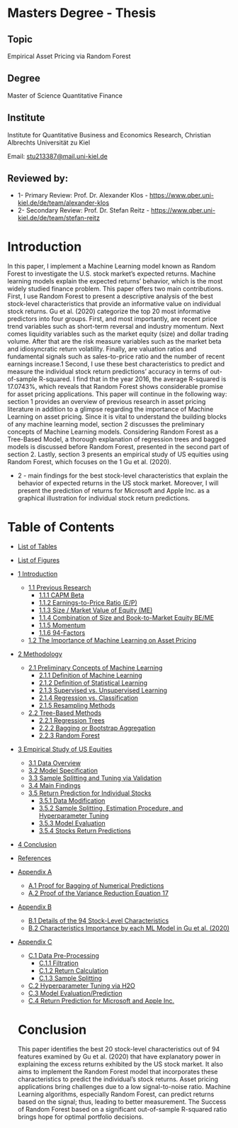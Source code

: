 # Masters Degree - Thesis
## Topic
Empirical Asset Pricing via Random Forest

## Degree
Master of Science Quantitative Finance

## Institute
Institute for Quantitative Business and Economics Research,
Christian Albrechts Universität zu Kiel

Email: stu213387@mail.uni-kiel.de

## Reviewed by:
* 1- Primary Review: Prof. Dr. Alexander Klos - https://www.qber.uni-kiel.de/de/team/alexander-klos
* 2- Secondary Review: Prof. Dr. Stefan Reitz - https://www.qber.uni-kiel.de/de/team/stefan-reitz

# Introduction
In this paper, I implement a Machine Learning model known as Random
Forest to investigate the U.S. stock market’s expected returns. Machine
learning models explain the expected returns’ behavior, which is the most
widely studied finance problem.
This paper offers two main contributions. First, I use Random Forest to
present a descriptive analysis of the best stock-level characteristics that
provide an informative value on individual stock returns. Gu et al. (2020)
categorize the top 20 most informative predictors into four groups. First, and
most importantly, are recent price trend variables such as short-term reversal
and industry momentum. Next comes liquidity variables such as the market
equity (size) and dollar trading volume. After that are the risk measure
variables such as the market beta and idiosyncratic return volatility. Finally,
are valuation ratios and fundamental signals such as sales-to-price ratio and
the number of recent earnings increase.1
Second, I use these best characteristics to predict and measure the individual
stock return predictions’ accuracy in terms of out-of-sample R-squared. I find
that in the year 2016, the average R-squared is 17.0743%, which reveals that
Random Forest shows considerable promise for asset pricing applications.
This paper will continue in the following way: section 1 provides an overview
of previous research in asset pricing literature in addition to a glimpse
regarding the importance of Machine Learning on asset pricing. Since it is
vital to understand the building blocks of any machine learning model, section
2 discusses the preliminary concepts of Machine Learning models.
Considering Random Forest as a Tree-Based Model, a thorough explanation
of regression trees and bagged models is discussed before Random Forest,
presented in the second part of section 2. Lastly, section 3 presents an
empirical study of US equities using Random Forest, which focuses on the
1 Gu et al. (2020).
- 2 -
main findings for the best stock-level characteristics that explain the behavior
of expected returns in the US stock market. Moreover, I will present the
prediction of returns for Microsoft and Apple Inc. as a graphical illustration
for individual stock return predictions.

# Table of Contents

- [List of Tables](#list-of-tables)
- [List of Figures](#list-of-figures)
- [1 Introduction](#1-introduction)
  - [1.1 Previous Research](#11-previous-research)
    - [1.1.1 CAPM Beta](#111-capm-beta)
    - [1.1.2 Earnings-to-Price Ratio (E/P)](#112-earnings-to-price-ratio-ep)
    - [1.1.3 Size / Market Value of Equity (ME)](#113-size--market-value-of-equity-me)
    - [1.1.4 Combination of Size and Book-to-Market Equity BE/ME](#114-combination-of-size-and-book-to-market-equity-beme)
    - [1.1.5 Momentum](#115-momentum)
    - [1.1.6 94-Factors](#116-94-factors)
  - [1.2 The Importance of Machine Learning on Asset Pricing](#12-the-importance-of-machine-learning-on-asset-pricing)
- [2 Methodology](#2-methodology)
  - [2.1 Preliminary Concepts of Machine Learning](#21-preliminary-concepts-of-machine-learning)
    - [2.1.1 Definition of Machine Learning](#211-definition-of-machine-learning)
    - [2.1.2 Definition of Statistical Learning](#212-definition-of-statistical-learning)
    - [2.1.3 Supervised vs. Unsupervised Learning](#213-supervised-vs-unsupervised-learning)
    - [2.1.4 Regression vs. Classification](#214-regression-vs-classification)
    - [2.1.5 Resampling Methods](#215-resampling-methods)
  - [2.2 Tree-Based Methods](#22-tree-based-methods)
    - [2.2.1 Regression Trees](#221-regression-trees)
    - [2.2.2 Bagging or Bootstrap Aggregation](#222-bagging-or-bootstrap-aggregation)
    - [2.2.3 Random Forest](#223-random-forest)
- [3 Empirical Study of US Equities](#3-empirical-study-of-us-equities)
  - [3.1 Data Overview](#31-data-overview)
  - [3.2 Model Specification](#32-model-specification)
  - [3.3 Sample Splitting and Tuning via Validation](#33-sample-splitting-and-tuning-via-validation)
  - [3.4 Main Findings](#34-main-findings)
  - [3.5 Return Prediction for Individual Stocks](#35-return-prediction-for-individual-stocks)
    - [3.5.1 Data Modification](#351-data-modification)
    - [3.5.2 Sample Splitting, Estimation Procedure, and Hyperparameter Tuning](#352-sample-splitting-estimation-procedure-and-hyperparameter-tuning)
    - [3.5.3 Model Evaluation](#353-model-evaluation)
    - [3.5.4 Stocks Return Predictions](#354-stocks-return-predictions)
- [4 Conclusion](#4-conclusion)
- [References](#references)
- [Appendix A](#appendix-a)
  - [A.1 Proof for Bagging of Numerical Predictions](#a1-proof-for-bagging-of-numerical-predictions)
  - [A.2 Proof of the Variance Reduction Equation 17](#a2-proof-of-the-variance-reduction-equation-17)
- [Appendix B](#appendix-b)
  - [B.1 Details of the 94 Stock-Level Characteristics](#b1-details-of-the-94-stock-level-characteristics)
  - [B.2 Characteristics Importance by each ML Model in Gu et al. (2020)](#b2-characteristics-importance-by-each-ml-model-in-gu-et-al-2020)
- [Appendix C](#appendix-c)
  - [C.1 Data Pre-Processing](#c1-data-pre-processing)
    - [C.1.1 Filtration](#c11-filtration)
    - [C.1.2 Return Calculation](#c12-return-calculation)
    - [C.1.3 Sample Splitting](#c13-sample-splitting)
  - [C.2 Hyperparameter Tuning via H2O](#c2-hyperparameter-tuning-via-h2o)
  - [C.3 Model Evaluation/Prediction](#c3-model-evaluationprediction)
  - [C.4 Return Prediction for Microsoft and Apple Inc.](#c4-return-prediction-for-microsoft-and-apple-inc)
 
  # Conclusion
  This paper identifies the best 20 stock-level characteristics out of 94 features
examined by Gu et al. (2020) that have explanatory power in explaining the
excess returns exhibited by the US stock market. It also aims to implement
the Random Forest model that incorporates these characteristics to predict the
individual’s stock returns.
Asset pricing applications bring challenges due to a low signal-to-noise ratio.
Machine Learning algorithms, especially Random Forest, can predict returns
based on the signal; thus, leading to better measurement. The Success of
Random Forest based on a significant out-of-sample R-squared ratio brings
hope for optimal portfolio decisions.
